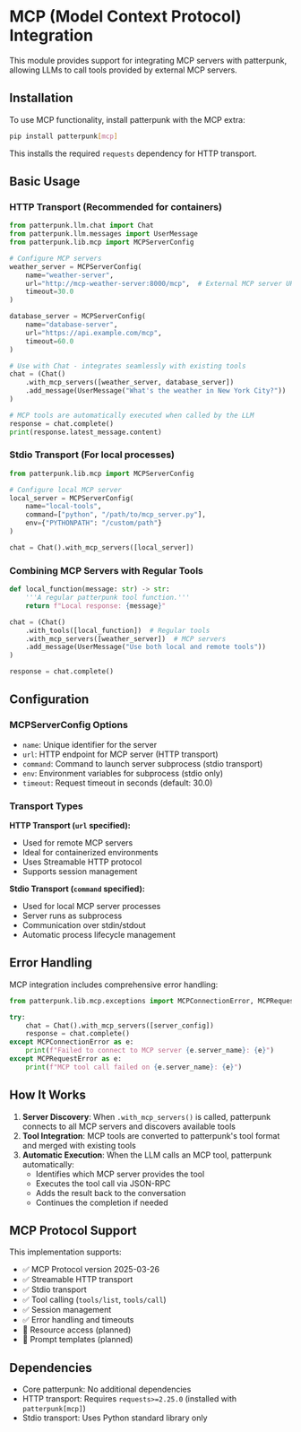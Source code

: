 # MCP (Model Context Protocol) Integration

This module provides support for integrating MCP servers with patterpunk, allowing LLMs to call tools provided by external MCP servers.

## Installation

To use MCP functionality, install patterpunk with the MCP extra:

```bash
pip install patterpunk[mcp]
```

This installs the required `requests` dependency for HTTP transport.

## Basic Usage

### HTTP Transport (Recommended for containers)

```python
from patterpunk.llm.chat import Chat
from patterpunk.llm.messages import UserMessage
from patterpunk.lib.mcp import MCPServerConfig

# Configure MCP servers
weather_server = MCPServerConfig(
    name="weather-server",
    url="http://mcp-weather-server:8000/mcp",  # External MCP server URL
    timeout=30.0
)

database_server = MCPServerConfig(
    name="database-server", 
    url="https://api.example.com/mcp",
    timeout=60.0
)

# Use with Chat - integrates seamlessly with existing tools
chat = (Chat()
    .with_mcp_servers([weather_server, database_server])
    .add_message(UserMessage("What's the weather in New York City?"))
)

# MCP tools are automatically executed when called by the LLM
response = chat.complete()
print(response.latest_message.content)
```

### Stdio Transport (For local processes)

```python
from patterpunk.lib.mcp import MCPServerConfig

# Configure local MCP server
local_server = MCPServerConfig(
    name="local-tools",
    command=["python", "/path/to/mcp_server.py"],
    env={"PYTHONPATH": "/custom/path"}
)

chat = Chat().with_mcp_servers([local_server])
```

### Combining MCP Servers with Regular Tools

```python
def local_function(message: str) -> str:
    '''A regular patterpunk tool function.'''
    return f"Local response: {message}"

chat = (Chat()
    .with_tools([local_function])  # Regular tools
    .with_mcp_servers([weather_server])  # MCP servers
    .add_message(UserMessage("Use both local and remote tools"))
)

response = chat.complete()
```

## Configuration

### MCPServerConfig Options

- `name`: Unique identifier for the server
- `url`: HTTP endpoint for MCP server (HTTP transport)
- `command`: Command to launch server subprocess (stdio transport)  
- `env`: Environment variables for subprocess (stdio only)
- `timeout`: Request timeout in seconds (default: 30.0)

### Transport Types

**HTTP Transport (`url` specified):**
- Used for remote MCP servers
- Ideal for containerized environments
- Uses Streamable HTTP protocol
- Supports session management

**Stdio Transport (`command` specified):**
- Used for local MCP server processes
- Server runs as subprocess
- Communication over stdin/stdout
- Automatic process lifecycle management

## Error Handling

MCP integration includes comprehensive error handling:

```python
from patterpunk.lib.mcp.exceptions import MCPConnectionError, MCPRequestError

try:
    chat = Chat().with_mcp_servers([server_config])
    response = chat.complete()
except MCPConnectionError as e:
    print(f"Failed to connect to MCP server {e.server_name}: {e}")
except MCPRequestError as e:
    print(f"MCP tool call failed on {e.server_name}: {e}")
```

## How It Works

1. **Server Discovery**: When `.with_mcp_servers()` is called, patterpunk connects to all MCP servers and discovers available tools
2. **Tool Integration**: MCP tools are converted to patterpunk's tool format and merged with existing tools
3. **Automatic Execution**: When the LLM calls an MCP tool, patterpunk automatically:
   - Identifies which MCP server provides the tool
   - Executes the tool call via JSON-RPC
   - Adds the result back to the conversation
   - Continues the completion if needed

## MCP Protocol Support

This implementation supports:
- ✅ MCP Protocol version 2025-03-26
- ✅ Streamable HTTP transport
- ✅ Stdio transport  
- ✅ Tool calling (`tools/list`, `tools/call`)
- ✅ Session management
- ✅ Error handling and timeouts
- 🔄 Resource access (planned)
- 🔄 Prompt templates (planned)

## Dependencies

- Core patterpunk: No additional dependencies
- HTTP transport: Requires `requests>=2.25.0` (installed with `patterpunk[mcp]`)
- Stdio transport: Uses Python standard library only